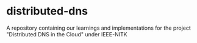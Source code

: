 # distributed-dns
A repository containing our learnings and implementations for the project "Distributed DNS in the Cloud" under IEEE-NITK

